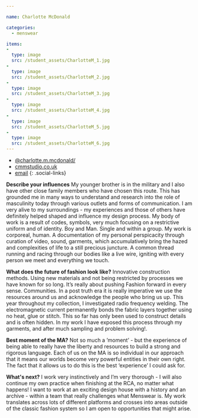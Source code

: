 ```yaml
---

name: Charlotte McDonald

categories:
  - menswear

items:
-
  type: image
  src: /student_assets/CharlotteM_1.jpg
-
  type: image
  src: /student_assets/CharlotteM_2.jpg
-
  type: image
  src: /student_assets/CharlotteM_3.jpg
-
  type: image
  src: /student_assets/CharlotteM_4.jpg
-
  type: image
  src: /student_assets/CharlotteM_5.jpg
-
  type: image
  src: /student_assets/CharlotteM_6.jpg
---
```


* [@charlotte.m.mcdonald/](https://www.instagram.com/charlotte.m.mcdonald/)
* [cmmstudio.co.uk](https://www.cmmstudio.co.uk)
* [email](mailto:charlotte.mcdonald@network.rca.ac.uk)
{: .social-links}

**Describe your influences**
My younger brother is in the military and I also have other close family members who have chosen this route. This has grounded me in many ways to understand and research into the role of masculinity today through various outlets and forms of communication. I am very alive to my surroundings - my experiences and those of others have definitely helped shaped and influence my design process. My body of work is a result of codes, symbols, very much focusing on a restrictive uniform and of identity. Boy and Man. Single and within a group. My work is corporeal, human. A documentation of my personal perspicacity through curation of video, sound, garments, which accumulatively bring the hazed and complexities of life to a still precious juncture. A common thread running and racing through our bodies like a live wire, igniting with every person we meet and everything we touch.

**What does the future of fashion look like?**
Innovative construction methods. Using new materials and not being restricted by processes we have known for so long. It’s really about pushing Fashion forward in every sense. Communities. In a post truth era it is really imperative we use the resources around us and  acknowledge the people who bring us up. This year throughout my collection, I investigated radio frequency
welding. The electromagnetic current permanently bonds the fabric layers
together using no heat, glue or stitch. This so far has only been used to
construct details and is often hidden. In my work I have exposed this
process through my garments, and after much sampling and problem solving!.  

**Best moment of the MA?**
Not so much a ’moment’ - but the experience of being able to really have the liberty and resources to build a strong and rigorous language. Each of us on the MA is so individual in our approach that it means our worlds become very powerful entities in their own right. The fact that it allows us to do this is the best ‘experience’ I could ask for.

**What's next?**
I work very instinctively and  I’m very thorough - I will also continue my own practice when finishing at the RCA, no matter what happens! I want to work at an exciting design house with a history and an archive  - within a team that really challenges what  Menswear is. My work translates across lots of different platforms and crosses into areas outside of the classic fashion system so I am open to opportunities that might arise.
